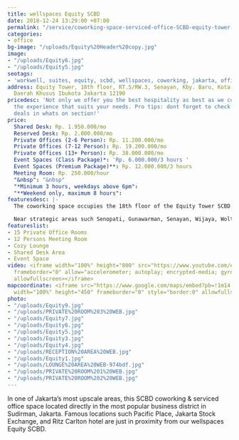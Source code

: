```yaml
---
title: wellspaces Equity SCBD
date: 2018-12-24 13:29:00 +07:00
permalink: "/service/coworking-space-serviced-office-SCBD-equity-tower-jakarta.html"
categories:
- office
bg-image: "/uploads/Equity%20Header%20copy.jpg"
image:
- "/uploads/Equity6.jpg"
- "/uploads/Equity5.jpg"
seotags:
- 'workwell, suites, equity, scbd, wellspaces, coworking, jakarta, office space, '
address: Equity Tower, 18th floor, RT.5/RW.3, Senayan, Kby. Baru, Kota Jakarta Selatan,
  Daerah Khusus Ibukota Jakarta 12190
pricedesc: 'Not only we offer you the best hospitality as best as we could, but also
  the experience that suits your needs. Pro tips: dont forget to check our special
  deals in whats on section!'
price:
  Shared Desk: Rp. 1.950.000/mo
  Reserved Desk: Rp. 2.800.000/mo
  Private Offices (2-6 Person): Rp. 11.200.000/mo
  Private Offices (7-12 Person): Rp. 19.200.000/mo
  Private Offices (13+ Person): Rp. 38.000.000/mo
  Event Spaces (Class Package)*: 'Rp. 6.000.000/3 hours '
  Event Spaces (Premium Package)**: Rp. 12.000.000/3 hours
  Meeting Room: Rp. 250.000/hour
  "&nbsp": "&nbsp"
  "*Minimum 3 hours, weekdays above 6pm": 
  "**Weekend only, maximum 8 hours": 
featuresdesc: |-
  The coworking space occupies the 18th floor of the Equity Tower SCBD. So there’s plenty of light and views of the urban skyline. There are dozens of eateries nearby, and many locals enjoy cocktails on the sunny patio at Cork & Screw, Potatohead, Liberica Coffee, Lucy in the Sky, and the upcoming internationally acclaimed Hakassan are all within a few blocks. For an office that will impress clients in a neighborhood that means business, wellspaces Equity SCBD is the perfect location for your business.

  Near strategic areas such Senopati, Gunawarman, Senayan, Wijaya, Woltermonginsidi, Blok M, Sudirman, and more.
featureslist:
- 15 Private Office Rooms
- 12 Persons Meeting Room
- Cozy Lounge
- Shared Desk Area
- Event Space
video: <iframe width="100%" height="800" src="https://www.youtube.com/embed/MqvdZ7Fo_8Y"
  frameborder="0" allow="accelerometer; autoplay; encrypted-media; gyroscope; picture-in-picture"
  allowfullscreen></iframe>
mapcoordinate: <iframe src="https://www.google.com/maps/embed?pb=!1m14!1m8!1m3!1d15865.135203714744!2d106.8084354!3d-6.2262628!3m2!1i1024!2i768!4f13.1!3m3!1m2!1s0x0%3A0xf830686a95e909cf!2sFreeware+%2F+workwell+Suites+Equity+18+Sudirman+Coworking+Space+%26+Serviced+Office+(wellspaces)!5e0!3m2!1sen!2sid!4v1553237547798"
  width="100%" height="450" frameborder="0" style="border:0" allowfullscreen></iframe>
photo:
- "/uploads/Equity9.jpg"
- "/uploads/PRIVATE%20ROOM%203%20WEB.jpg"
- "/uploads/Equity7.jpg"
- "/uploads/Equity6.jpg"
- "/uploads/Equity5.jpg"
- "/uploads/Equity3.jpg"
- "/uploads/Equity4.jpg"
- "/uploads/RECEPTION%20AREA%20WEB.jpg"
- "/uploads/Equity1.jpg"
- "/uploads/LOUNGE%20AREA%20WEB-974bdf.jpg"
- "/uploads/PRIVATE%20ROOM%201%20WEB.jpg"
- "/uploads/PRIVATE%20ROOM%202%20WEB.jpg"
---
```


In one of Jakarta’s most upscale areas, this SCBD coworking & serviced office space located directly in the most popular business district in Sudirman, Jakarta. Famous locations such Pacific Place, Jakarta Stock Exchange, and Ritz Carlton hotel are just in proximity from our wellspaces Equity SCBD.
